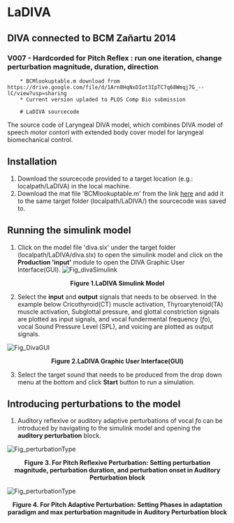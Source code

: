 # LaDIVA
## DIVA connected to BCM Zañartu 2014
### V007 - Hardcorded for Pitch Reflex : run one iteration, change perturbation magnitude, duration, direction
        * BCMlookuptable.m download from https://drive.google.com/file/d/1Arn8HqNxDIot3IpTC7q68Wmqj7G_--lC/view?usp=sharing
        * Current version upladed to PLOS Comp Bio submission
        
        # LaDIVA sourcecode
The source code of Laryngeal DIVA model, which combines DIVA model of speech motor contorl with extended body cover model for laryngeal biomechanical control. 

## Installation
1. Download the sourcecode provided to a target location (e.g.: localpath/LaDIVA) in the local machine.
2. Download the mat file 'BCMlookuptable.m' from the link [here] and add it to the same target folder (localpath/LaDIVA/) the sourcecode was saved to. 

[here]: https://drive.google.com/file/d/1Arn8HqNxDIot3IpTC7q68Wmqj7G_--lC/view

## Running the simulink model
1. Click on the model file 'diva.slx' under the target folder (localpath/LaDIVA/diva.slx) to open the simulink model and click on the **Production 'input'** module to open the DIVA Graphic User Interface(GUI).
![Fig_divaSimulink](https://user-images.githubusercontent.com/13642912/138382798-71486928-02d1-4485-9537-185726db9bcf.PNG)
<p align = "center"> <b>Figure 1.LaDIVA Simulink Model</b></p>

2. Select the **input** and **output** signals that needs to be observed. In the example below Cricothyroid(CT) muscle activation, Thyroarytenoid(TA) muscle activation, Subglottal pressure, and glottal constriction signals are plotted as input signals, and vocal fundermental frequency (*f*o), vocal Sound Pressure Level (SPL), and voicing are plotted as output signals. 

![Fig_DivaGUI](https://user-images.githubusercontent.com/13642912/138383548-401f7220-cdfb-4b45-893d-84cbc8fbb25c.PNG)
<p align = "center"> <b>Figure 2.LaDIVA Graphic User Interface(GUI)</b></p>

3. Select the target sound that needs to be produced from the drop down menu at the bottom and click **Start** button to run a simulation.

## Introducing perturbations to the model
1. Auditory reflexive or auditory adaptive perturbations of vocal *f*o can be introduced by navigating to the simulink model and opening the **auditory perturbation** block.

![Fig_perturbationType](https://user-images.githubusercontent.com/13642912/142671793-964f0fac-fa97-48f7-b807-ec1032ec9b1a.JPG)
<p align = "center"> <b>Figure 3. For Pitch Reflexive Perturbation: Setting perturbation magnitude, perturbation duration, and perturbation onset in Auditory Perturbation block</b></p>

![Fig_perturbationType](https://user-images.githubusercontent.com/13642912/142671883-535e14af-2c44-4f14-87b3-1e88547039a9.JPG)
<p align = "center"> <b>Figure 4. For Pitch Adaptive Perturbation: Setting Phases in adaptation paradigm and max perturbation magnitude in Auditory Perturbation block</b></p>

